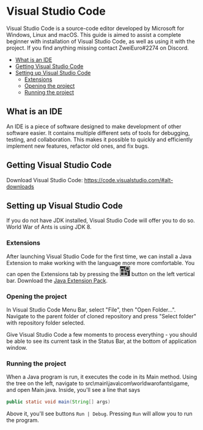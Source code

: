 # Visual Studio Code

Visual Studio Code is a source-code editor developed by Microsoft for Windows, Linux and macOS.
This guide is aimed to assist a complete beginner with installation of Visual Studio Code, as well as using it with the project.
If you find anything missing contact ZweiEuro#2274 on Discord.

- [What is an IDE](#what-is-an-ide)
- [Getting Visual Studio Code](#getting-visual-studio-code)
- [Setting up Visual Studio Code](#setting-up-visual-studio-code)
  - [Extensions](#extensions)
  - [Opening the project](#opening-the-project)
  - [Running the project](#run-the-project-in-vsc)

## What is an IDE

An IDE is a piece of software designed to make development of other software easier. It contains multiple different sets of tools for debugging, testing, and collaboration. This makes it possible to quickly and efficiently implement new features, refactor old ones, and fix bugs.

## Getting Visual Studio Code

Download Visual Studio Code: <https://code.visualstudio.com/#alt-downloads>

## Setting up Visual Studio Code

If you do not have JDK installed, Visual Studio Code will offer you to do so. World War of Ants is using JDK 8.

### Extensions

After launching Visual Studio Code for the first time, we can install a Java Extension to make working with the language more more comfortable.
You can open the Extensions tab by pressing the ![extensions](images/extensions_menu.PNG) button on the left vertical bar.
Download the [Java Extension Pack](https://marketplace.visualstudio.com/items?itemName=vscjava.vscode-java-pack).

### Opening the project

In Visual Studio Code Menu Bar, select "File", then "Open Folder...". Navigate to the parent folder of cloned repository and press "Select folder" with repository folder selected.

Give Visual Studio Code a few moments to process everything - you should be able to see its current task in the Status Bar, at the bottom of application window.

### Running the project

When a Java program is run, it executes the code in its Main method. Using the tree on the left, navigate to src\main\java\com\worldwarofants\game, and open Main.java. Inside, you'll see a line that says

```java
public static void main(String[] args)
```

Above it, you'll see buttons `Run | Debug`. Pressing `Run` will allow you to run the program.
